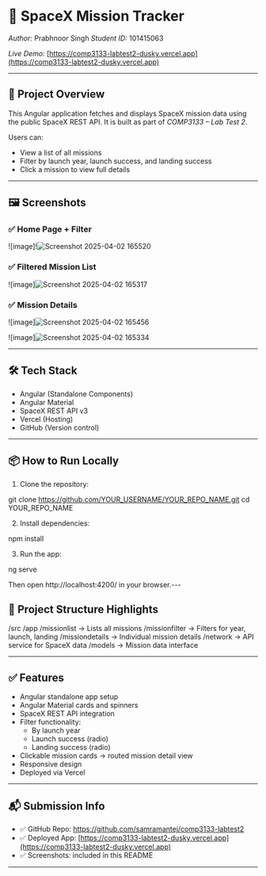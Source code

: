 # 🚀 SpaceX Mission Tracker

*Author:* Prabhnoor Singh
*Student ID:* 101415063

*Live Demo:* [https://comp3133-labtest2-dusky.vercel.app](https://comp3133-labtest2-dusky.vercel.app)

---

## 🧾 Project Overview

This Angular application fetches and displays SpaceX mission data using the public SpaceX REST API. It is built as part of *COMP3133 – Lab Test 2*.

Users can:
- View a list of all missions
- Filter by launch year, launch success, and landing success
- Click a mission to view full details

---

## 🖼️ Screenshots

### ✅ Home Page + Filter
![image]!![Screenshot 2025-04-02 165520](https://github.com/user-attachments/assets/0a75cb17-d549-4d7a-94cc-e4ffdabdea22)




### ✅ Filtered Mission List
![image]![Screenshot 2025-04-02 165317](https://github.com/user-attachments/assets/fc709a90-45d1-4b2e-ab0a-83a2f2ffbe35)


### ✅ Mission Details
![image]![Screenshot 2025-04-02 165456](https://github.com/user-attachments/assets/d13d9bf9-d28c-4fd4-9e8c-abd255df7efb)

![image]![Screenshot 2025-04-02 165334](https://github.com/user-attachments/assets/4417c456-f7bd-44e5-81d3-153577291e6f)


---

## 🛠️ Tech Stack

- Angular (Standalone Components)
- Angular Material
- SpaceX REST API v3
- Vercel (Hosting)
- GitHub (Version control)

---

## 📦 How to Run Locally

1. Clone the repository:

git clone https://github.com/YOUR_USERNAME/YOUR_REPO_NAME.git
cd YOUR_REPO_NAME


2. Install dependencies:

npm install


3. Run the app:

ng serve


Then open http://localhost:4200/ in your browser.---

## 📂 Project Structure Highlights


/src
  /app
    /missionlist         → Lists all missions
    /missionfilter       → Filters for year, launch, landing
    /missiondetails      → Individual mission details
    /network             → API service for SpaceX data
    /models              → Mission data interface


---

## ✅ Features

- Angular standalone app setup
- Angular Material cards and spinners
- SpaceX REST API integration
- Filter functionality:
  - By launch year
  - Launch success (radio)
  - Landing success (radio)
- Clickable mission cards → routed mission detail view
- Responsive design
- Deployed via Vercel

---

## 📬 Submission Info

- ✅ GitHub Repo: https://github.com/samramantej/comp3133-labtest2
- ✅ Deployed App: [https://comp3133-labtest2-dusky.vercel.app](https://comp3133-labtest2-dusky.vercel.app)
- ✅ Screenshots: included in this README

---

